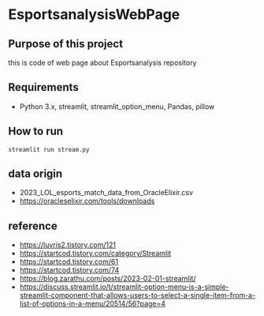 # EsportsanalysisWebPage

## Purpose of this project
this is code of web page about Esportsanalysis repository

## Requirements
 - Python 3.x, streamlit, streamlit_option_menu, Pandas, pillow

## How to run

```
streamlit run stream.py
```

## data origin
 - 2023_LOL_esports_match_data_from_OracleElixir.csv 
 - https://oracleselixir.com/tools/downloads

## reference
 - https://luvris2.tistory.com/121
 - https://startcod.tistory.com/category/Streamlit
  - https://startcod.tistory.com/61
  - https://startcod.tistory.com/74
 - https://blog.zarathu.com/posts/2023-02-01-streamlit/
 - https://discuss.streamlit.io/t/streamlit-option-menu-is-a-simple-streamlit-component-that-allows-users-to-select-a-single-item-from-a-list-of-options-in-a-menu/20514/56?page=4


